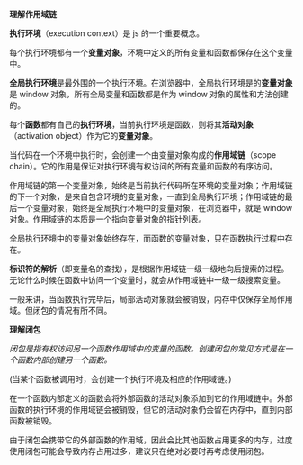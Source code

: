 **理解作用域链**

**执行环境**（execution context）是 js 的一个重要概念。

每个执行环境都有一个**变量对象**，环境中定义的所有变量和函数都保存在这个变量中。

**全局执行环境**是最外围的一个执行环境。在浏览器中，全局执行环境是的**变量对象**是 window 对象，所有全局变量和函数都是作为 window 对象的属性和方法创建的。

每个**函数**都有自己的**执行环境**，当前执行环境是函数，则将其**活动对象**（activation object）作为它的**变量对象**。

当代码在一个环境中执行时，会创建一个由变量对象构成的**作用域链**（scope chain）。它的作用是保证对执行环境有权访问的所有变量和函数的有序访问。

作用域链的第一个变量对象，始终是当前执行代码所在环境的变量对象；作用域链的下一个对象，是来自包含环境的变量对象，一直到全局执行环境；作用域链的最后一个变量对象，始终是全局执行环境中的变量对象，在浏览器中，就是 window 对象。作用域链的本质是一个指向变量对象的指针列表。

全局执行环境中的变量对象始终存在，而函数的变量对象，只在函数执行过程中存在。

**标识符的解析**（即变量名的查找），是根据作用域链一级一级地向后搜索的过程。无论什么时候在函数中访问一个变量时，就会从作用域链中一级一级搜索变量。

一般来讲，当函数执行完毕后，局部活动对象就会被销毁，内存中仅保存全局作用域。但闭包的情况有所不同。

**理解闭包**

*闭包是指有权访问另一个函数作用域中的变量的函数。创建闭包的常见方式是在一个函数内部创建另一个函数。*

(当某个函数被调用时，会创建一个执行环境及相应的作用域链。)

在一个函数内部定义的函数会将外部函数的活动对象添加到它的作用域链中。外部函数的执行环境的作用域链会被销毁，但它的活动对象仍会留在内存中，直到内部函数被销毁。

由于闭包会携带它的外部函数的作用域，因此会比其他函数占用更多的内存，过度使用闭包可能会导致内存占用过多，建议只在绝对必要时再考虑使用闭包。

